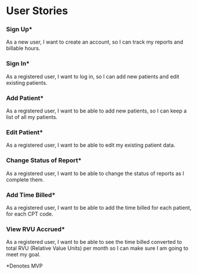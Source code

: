 
# User Stories

### Sign Up*
As a new user, I want to create an account, so I can track my reports and billable hours.

### Sign In*
As a registered user, I want to log in, so I can add new patients and edit existing patients. 

### Add Patient*
As a registered user, I want to be able to add new patients, so I can keep a list of all my patients.

### Edit Patient*
As a registered user, I want to be able to edit my existing patient data.

### Change Status of Report*
As a registered user, I want to be able to change the status of reports as I complete them.

### Add Time Billed*
As a registered user, I want to be able to add the time billed for each patient, for each CPT code.

### View RVU Accrued*
As a registered user, I want to be able to see the time billed converted to total RVU (Relative Value Units) per month 
so I can make sure I am going to meet my goal.

*Denotes MVP